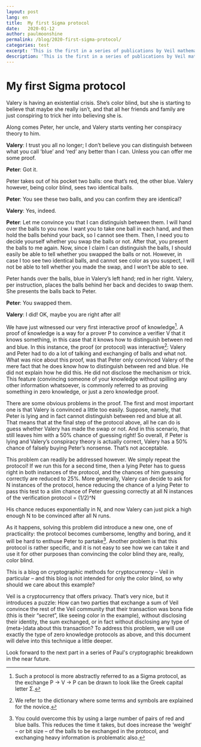 ```yaml
---
layout: post
lang: en
title:  My first Sigma protocol
date:   2020-01-12
author: paulmoonshine
permalink: /blog/2020-first-sigma-protocol/
categories: test
excerpt: 'This is the first in a series of publications by Veil mathematician Paul Moonshine on his research into SuperSonic.'
description: 'This is the first in a series of publications by Veil mathematician Paul Moonshine on his research into SuperSonic.'
---
```


# My first Sigma protocol

Valery is having an existential crisis. She’s color blind, but she is starting to believe that maybe she really isn’t, and that all her friends and family are just conspiring to trick her into believing she is.

Along comes Peter, her uncle, and Valery starts venting her conspiracy theory to him.

**Valery**:  I trust you all no longer; I don’t believe you can distinguish between what you call ‘blue’ and ‘red’ any better than I can. Unless you can offer me some proof.

**Peter**:  Got it.

Peter takes out of his pocket two balls: one that’s red, the other blue. Valery however, being color blind, sees two identical balls.

**Peter**:  You see these two balls, and you can confirm they are identical?

**Valery**:  Yes, indeed.

**Peter**:  Let me convince you that I can distinguish between them. I will hand over the balls to you now. I want you to take one ball in each hand, and then hold the balls behind your back, so I cannot see them. Then, I need you to decide yourself whether you swap the balls or not. After that, you present the balls to me again. Now, since I claim I can distinguish the balls, I should easily be able to tell whether you swapped the balls or not. However, in case I too see two identical balls, and cannot see color as you suspect, I will not be able to tell whether you made the swap, and I won’t be able to see.

Peter hands over the balls, blue in Valery’s left hand; red in her right. Valery, per instruction, places the balls behind her back and decides to swap them. She presents the balls back to Peter.

**Peter**:  You swapped them.

**Valery**:  I did! OK, maybe you are right after all!

We have just witnessed our very first interactive proof of knowledge[^1]. A proof of knowledge is a way for a prover P to convince a verifier V that it knows something, in this case that it knows how to distinguish between red and blue. In this instance, the proof (or protocol) was interactive[^2]: Valery and Peter had to do a lot of talking and exchanging of balls and what not. What was nice about this proof, was that Peter only convinced Valery of the mere fact that he does know how to distinguish between red and blue. He did not explain how he did this. He did not disclose the mechanism or trick. This feature (convincing someone of your knowledge without spilling any other information whatsoever, is commonly referred to as proving something in zero knowledge, or just a zero knowledge proof.

There are some obvious problems in the proof. The first and most important one is that Valery is convinced a little too easily. Suppose, namely, that Peter is lying and in fact cannot distinguish between red and blue at all. That means that at the final step of the protocol above, all he can do is guess whether Valery has made the swap or not. And in this scenario, that still leaves him with a 50% chance of guessing right! So overall, if Peter is lying and Valery’s conspiracy theory is actually correct, Valery has a 50% chance of falsely buying Peter’s nonsense. That’s not acceptable.

This problem can readily be addressed however. We simply repeat the protocol! If we run this for a second time, then a lying Peter has to guess right in both instances of the protocol, and the chances of him guessing correctly are reduced to 25%. More generally, Valery can decide to ask for N instances of the protocol, hence reducing the chance of a lying Peter to pass this test to a slim chance of Peter guessing correctly at all N instances of the verification protocol = (1/2)^N

His chance reduces exponentially in N, and now Valery can just pick a high enough N to be convinced after all N runs.

As it happens, solving this problem did introduce a new one, one of practicality: the protocol becomes cumbersome, lengthy and boring, and it will be hard to enthuse Peter to partake[^3]. Another problem is that this protocol is rather specific, and it is not easy to see how we can take it and use it for other purposes than convincing the color blind they are, really, color blind.

This is a blog on cryptographic methods for cryptocurrency – Veil in particular – and this blog is not intended for only the color blind, so why should we care about this example?

Veil is a cryptocurrency that offers privacy. That’s very nice, but it introduces a puzzle: How can two parties that exchange a sum of Veil convince the rest of the Veil community that their transaction was bona fide (this is their “secret”, like seeing color in the example), without disclosing their identity, the sum exchanged, or in fact without disclosing any type of (meta-)data about this transaction? To address this problem, we will use exactly the type of zero knowledge protocols as above, and this document will delve into this technique a little deeper.

Look forward to the next part in a series of Paul's cryptographic breakdown in the near future.

[^1]: Such a protocol is more abstractly referred to as a Sigma protocol, as the exchange P → V → P can be drawn to look like the Greek capital letter Σ.

[^2]: We refer to the dictionary where some terms and symbols are explained for the novice.

[^3]: You could overcome this by using a large number of pairs of red and blue balls. This reduces the time it takes, but does increase the ‘weight‘ – or bit size – of the balls to be exchanged in the protocol, and exchanging heavy information is problematic also.


